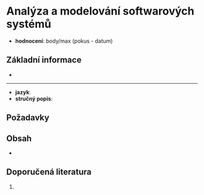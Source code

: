 # Analýza a modelování softwarových systémů
* **hodnocení**: body/max (pokus - datum)
## Základní informace
*
----
* **jazyk**:
* **stručný popis**:
> 
## Požadavky
## Obsah
-
## Doporučená literatura
1.
